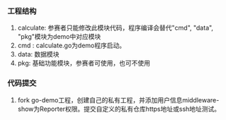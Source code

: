 ### 工程结构
1. calculate: 参赛者只能修改此模块代码，程序编译会替代"cmd", "data", "pkg"模块为demo中对应模块
2. cmd : calculate.go为demo程序启动。
3. data: 数据模块
4. pkg: 基础功能模块，参赛者可使用，也可不使用

### 代码提交
1. fork go-demo工程，创建自己的私有工程，并添加用户信息middleware-show为Reporter权限。提交自定义的私有仓库https地址或ssh地址测试。